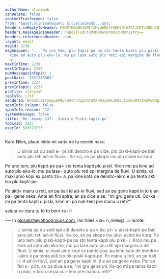 ```yaml
---
authorName: alinimah
canDelete: false
contentTrasformed: false
from: '&quot;alinimah&quot; &lt;alinimah@...&gt;'
headers.inReplyToHeader: PENPTDEwNS1XMTYxMzdGRDlFQUMzRTA4RTJCRTU3RDhCNTYwQHBoeC5nYmw+
headers.messageIdInHeader: PGpqYjFudCtkdXM0QGVHcm91cHMuY29tPg==
headers.referencesHeader: .nan
layout: email
msgId: 2238
msgSnippet: '... Po uno tem, plu kapti-pe pa sto tenta kapti plu piski.  Kron mu pa
  kine ad auto plu eko-lo, mu pa lase auto plu reti epi margina de fluvi.  U simia,
  qi'
nextInTime: 2239
nextInTopic: 2239
numMessagesInTopic: 3
postDate: '1331235389'
prevInTime: 2237
prevInTopic: 2237
profile: alinimah
replyTo: LIST
senderId: NnGOolZtrwQgub09yceVchnJqZuhTaVXhMJyGW1JkN5JCxmbc943IRUVwDQgiroeZhd2UONKcZQ1Sa3hCzCGW0vF7n6kLw
spamInfo.isSpam: false
spamInfo.reason: '12'
systemMessage: false
title: 'Re: Aesop 137:  Simia e Piski-kapti-pe'
topicId: 2237
userId: 503879723
---
```


Karo Niles, place lekto mi varia de tu excele nara:

> U simia pa du sedi e=
pi alti dendro e pa vide; plu piski-kapti-pe bali auto plu reti ad-in fluvi=
.  Ko-co, an pa skope mu plu acide ko kura.  

 Po uno tem, plu kapti-pe pa=
 sto tenta kapti plu piski.  Kron mu pa kine ad auto plu eko-lo, mu pa lase=
 auto plu reti epi margina de fluvi.  U simia, qi maxi amo kopi ex panto zo=
a, pa kine kata de dendro-akro e pa tenta akti iso plu kapti-pe. 

 Po akti=
 manu u reti, an pa bali id ad-in fluvi, sed an pa gene kapti in id e an pa=
 gene neka.  Ante an fini spira, an pa dice a se; "mi gru gene uti.  Qo-ka =
mi pa tenta kapti u piski, kron mi pa nuli-tem pre manu u reti?"
>
saluta e=
 dura tu fo fo boni-ra :-)

--- In glosalist@yahoogroups.com, Ian Niles <ia=
n_niles@...> wrote:
>
> 
> U simia pa du sedi epi alti dendro e pa vide; pl=
u piski-kapti-pe bali auto plu reti ad-in fluvi.  Ko-co, an pa skope mu plu=
 acide ko kura.  Po uno tem, plu piski-kapti-pe pa sto tenta kapti plu pisk=
i.  Kron mu pa kine ad auto plu eko-lo, mu pa lase auto plu reti epi margin=
a de fluvi.  U simia, qi maxi amo kopi ex panto zoa, pa kine kata de dendro=
-akro e pa tenta akti iso plu piski-kapti-pe.  Po manu u reti, an pa bali i=
d ad-in fluvi, sed an pa gene kapti in id e an pa gene neka.  Per an fini s=
pira, an pa dice a se; "mi gru gene uti.  Ka-qo mi pa tenta kapti u piski, =
kron mi pa nuli-tem pre manu u reti?"
>



